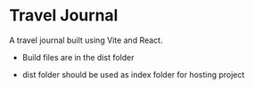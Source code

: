 # Travel Journal

A travel journal built using Vite and React.

- Build files are in the dist folder

- dist folder should be used as index folder for hosting project
